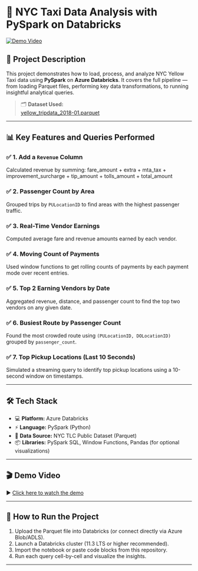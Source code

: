 # 🚕 NYC Taxi Data Analysis with PySpark on Databricks

[![Demo Video](https://img.shields.io/badge/Watch-Demo-blue)](https://drive.google.com/file/d/1GKOc7kJo2pMNWRfuUgui7hAbNMXxrL9h/view?usp=sharing)

## 📌 Project Description

This project demonstrates how to load, process, and analyze NYC Yellow Taxi data using **PySpark** on **Azure Databricks**. It covers the full pipeline — from loading Parquet files, performing key data transformations, to running insightful analytical queries.

> 🗂 **Dataset Used:**  
> [yellow_tripdata_2018-01.parquet](https://d37ci6vzurychx.cloudfront.net/trip-data/yellow_tripdata_2018-01.parquet)

---

## 📊 Key Features and Queries Performed

### ✅ 1. Add a `Revenue` Column
Calculated revenue by summing:
fare_amount + extra + mta_tax + improvement_surcharge + tip_amount + tolls_amount + total_amount


### ✅ 2. Passenger Count by Area
Grouped trips by `PULocationID` to find areas with the highest passenger traffic.

### ✅ 3. Real-Time Vendor Earnings
Computed average fare and revenue amounts earned by each vendor.

### ✅ 4. Moving Count of Payments
Used window functions to get rolling counts of payments by each payment mode over recent entries.

### ✅ 5. Top 2 Earning Vendors by Date
Aggregated revenue, distance, and passenger count to find the top two vendors on any given date.

### ✅ 6. Busiest Route by Passenger Count
Found the most crowded route using `(PULocationID, DOLocationID)` grouped by `passenger_count`.

### ✅ 7. Top Pickup Locations (Last 10 Seconds)
Simulated a streaming query to identify top pickup locations using a 10-second window on timestamps.

---

## 🛠 Tech Stack

- 💻 **Platform:** Azure Databricks
- ⚡ **Language:** PySpark (Python)
- 📂 **Data Source:** NYC TLC Public Dataset (Parquet)
- 📦 **Libraries:** PySpark SQL, Window Functions, Pandas (for optional visualizations)

---

## 🎬 Demo Video

▶️ [Click here to watch the demo](https://drive.google.com/file/d/1GKOc7kJo2pMNWRfuUgui7hAbNMXxrL9h/view?usp=sharing)

---

## 🚀 How to Run the Project

1. Upload the Parquet file into Databricks (or connect directly via Azure Blob/ADLS).
2. Launch a Databricks cluster (11.3 LTS or higher recommended).
3. Import the notebook or paste code blocks from this repository.
4. Run each query cell-by-cell and visualize the insights.

---

